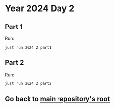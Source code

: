 # Year 2024 Day 2

## Part 1

Run:

```bash
just run 2024 2 part1
```

## Part 2

Run:

```bash
just run 2024 2 part2
```

## Go back to [main repository's root](../README.md)
